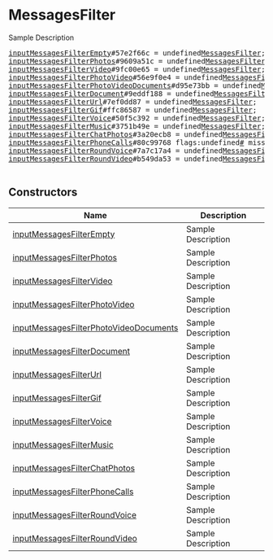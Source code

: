 # MessagesFilter

Sample Description

<pre>
<a href="../constructor/inputMessagesFilterEmpty">inputMessagesFilterEmpty</a>#57e2f66c = undefined<a href="../type/MessagesFilter.md">MessagesFilter</a>;
<a href="../constructor/inputMessagesFilterPhotos">inputMessagesFilterPhotos</a>#9609a51c = undefined<a href="../type/MessagesFilter.md">MessagesFilter</a>;
<a href="../constructor/inputMessagesFilterVideo">inputMessagesFilterVideo</a>#9fc00e65 = undefined<a href="../type/MessagesFilter.md">MessagesFilter</a>;
<a href="../constructor/inputMessagesFilterPhotoVideo">inputMessagesFilterPhotoVideo</a>#56e9f0e4 = undefined<a href="../type/MessagesFilter.md">MessagesFilter</a>;
<a href="../constructor/inputMessagesFilterPhotoVideoDocuments">inputMessagesFilterPhotoVideoDocuments</a>#d95e73bb = undefined<a href="../type/MessagesFilter.md">MessagesFilter</a>;
<a href="../constructor/inputMessagesFilterDocument">inputMessagesFilterDocument</a>#9eddf188 = undefined<a href="../type/MessagesFilter.md">MessagesFilter</a>;
<a href="../constructor/inputMessagesFilterUrl">inputMessagesFilterUrl</a>#7ef0dd87 = undefined<a href="../type/MessagesFilter.md">MessagesFilter</a>;
<a href="../constructor/inputMessagesFilterGif">inputMessagesFilterGif</a>#ffc86587 = undefined<a href="../type/MessagesFilter.md">MessagesFilter</a>;
<a href="../constructor/inputMessagesFilterVoice">inputMessagesFilterVoice</a>#50f5c392 = undefined<a href="../type/MessagesFilter.md">MessagesFilter</a>;
<a href="../constructor/inputMessagesFilterMusic">inputMessagesFilterMusic</a>#3751b49e = undefined<a href="../type/MessagesFilter.md">MessagesFilter</a>;
<a href="../constructor/inputMessagesFilterChatPhotos">inputMessagesFilterChatPhotos</a>#3a20ecb8 = undefined<a href="../type/MessagesFilter.md">MessagesFilter</a>;
<a href="../constructor/inputMessagesFilterPhoneCalls">inputMessagesFilterPhoneCalls</a>#80c99768 flags:undefined<a href="../type/#.md">#</a> missed:flags.0?<a href="../type/true.md">true</a> = undefined<a href="../type/MessagesFilter.md">MessagesFilter</a>;
<a href="../constructor/inputMessagesFilterRoundVoice">inputMessagesFilterRoundVoice</a>#7a7c17a4 = undefined<a href="../type/MessagesFilter.md">MessagesFilter</a>;
<a href="../constructor/inputMessagesFilterRoundVideo">inputMessagesFilterRoundVideo</a>#b549da53 = undefined<a href="../type/MessagesFilter.md">MessagesFilter</a>;

</pre>

## Constructors

| Name | Description |
|------|-------------|
| [inputMessagesFilterEmpty](../constructor/inputMessagesFilterEmpty.md) | Sample Description |
| [inputMessagesFilterPhotos](../constructor/inputMessagesFilterPhotos.md) | Sample Description |
| [inputMessagesFilterVideo](../constructor/inputMessagesFilterVideo.md) | Sample Description |
| [inputMessagesFilterPhotoVideo](../constructor/inputMessagesFilterPhotoVideo.md) | Sample Description |
| [inputMessagesFilterPhotoVideoDocuments](../constructor/inputMessagesFilterPhotoVideoDocuments.md) | Sample Description |
| [inputMessagesFilterDocument](../constructor/inputMessagesFilterDocument.md) | Sample Description |
| [inputMessagesFilterUrl](../constructor/inputMessagesFilterUrl.md) | Sample Description |
| [inputMessagesFilterGif](../constructor/inputMessagesFilterGif.md) | Sample Description |
| [inputMessagesFilterVoice](../constructor/inputMessagesFilterVoice.md) | Sample Description |
| [inputMessagesFilterMusic](../constructor/inputMessagesFilterMusic.md) | Sample Description |
| [inputMessagesFilterChatPhotos](../constructor/inputMessagesFilterChatPhotos.md) | Sample Description |
| [inputMessagesFilterPhoneCalls](../constructor/inputMessagesFilterPhoneCalls.md) | Sample Description |
| [inputMessagesFilterRoundVoice](../constructor/inputMessagesFilterRoundVoice.md) | Sample Description |
| [inputMessagesFilterRoundVideo](../constructor/inputMessagesFilterRoundVideo.md) | Sample Description |

